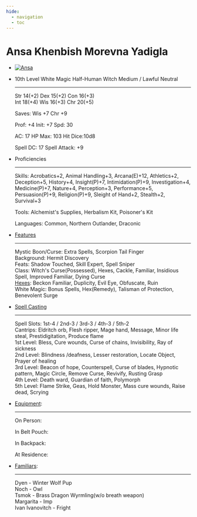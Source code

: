 ```yaml
---
hide:
  - navigation
  - toc
---
```


# Ansa Khenbish Morevna Yadigla

<div class="grid cards" markdown>

-   [![Ansa](https://half-guinea-press.github.io/zymurgical-oubliette/images/Ansa-400x400.jpg)](https://half-guinea-press.github.io/zymurgical-oubliette/images/Ansa-1024x1024.jpg)

-   10th Level White Magic Half-Human Witch
    Medium / Lawful Neutral

    ---

    Str 14(+2) Dex 15(+2) Con 16(+3)<br>
    Int 18(+4) Wis 16(+3) Chr 20(+5)

    Saves: Wis +7 Chr +9

    Prof:    +4 Init:    +7 Spd:     30

    AC:      17 HP Max:  103 Hit Dice:10d8

    Spell DC: 17 Spell Attack: +9

-   Proficiencies

    ---

    Skills: Acrobatics+2, Animal Handling+3, Arcana(E)+12, Athletics+2, Deception+5, History+4, Insight(P)+7, Intimidation(P)+9, Investigation+4, Medicine(P)+7, Nature+4, Perception+3, Performance+5, Persuasion(P)+9, Religion(P)+9, Sleight of Hand+2, Stealth+2, Survival+3

    Tools: Alchemist's Supplies, Herbalism Kit, Poisoner's Kit

    Languages: Common, Northern Outlander, Draconic

-   [Features](ansa_features)

    ---

    Mystic Boon/Curse: Extra Spells, Scorpion Tail Finger<br>
    Background: Hermit Discovery<br>
    Feats: Shadow Touched, Skill Expert, Spell Sniper<br>
    Class: Witch's Curse(Possessed), Hexes, Cackle, Familiar, Insidious Spell, Improved Familiar, Dying Curse<br>
    [Hexes](ansa_hexes): Beckon Familiar, Duplicity, Evil Eye, Obfuscate, Ruin<br>
    White Magic: Bonus Spells, Hex(Remedy), Talisman of Protection, Benevolent Surge<br>

-   [Spell Casting](ansa_spells)

    ---

    Spell Slots: 1st-4 / 2nd-3 / 3rd-3 / 4th-3 / 5th-2<br>
    Cantrips: Eldritch orb, Flesh ripper, Mage hand, Message, Minor life steal, Prestidigitation, Produce flame<br>
    1st Level: Bless, Cure wounds, Curse of chains, Invisibility, Ray of sickness<br>
    2nd Level: Blindness /deafness, Lesser restoration, Locate Object, Prayer of healing<br>
    3rd Level: Beacon of hope, Counterspell, Curse of blades, Hypnotic pattern, Magic Circle, Remove Curse, Revivify, Rusting Grasp<br>
    4th Level: Death ward, Guardian of faith, Polymorph<br>
    5th Level: Flame Strike, Geas, Hold Monster, Mass cure wounds, Raise dead, Scrying

-   [Equipment](equipment_list):

    ---

    On Person:

    In Belt Pouch:

    In Backpack:

    At Residence:
    
-   [Familiars](ansa_familiars):

    ---

    Dyen - Winter Wolf Pup<br>
    Noch - Owl<br>
    Tsmok - Brass Dragon Wyrmling(w/o breath weapon)<br>
    Margarita - Imp<br>
    Ivan Ivanovitch - Fright<br>



</div>
